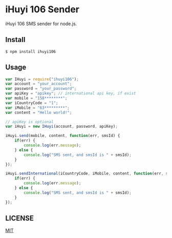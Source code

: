 # iHuyi 106 Sender

iHuyi 106 SMS sender for node.js.

## Install

```shell
$ npm install ihuyi106
```

## Usage

```javascript
var IHuyi = require("ihuyi106");
var account = "your_account";
var password = "your_password";
var apiKey = "apikey"; // international api key, if exist
var mobile = "158********";
var iCountryCode = "1";
var iMobile = "63*********";
var content = "Hello world!";

// apiKey is optional
var iHuyi = new IHuyi(account, password, apiKey);

iHuyi.send(mobile, content, function(err, smsId) {
    if(err) {
        console.log(err.message);
    } else {
        console.log("SMS sent, and smsId is " + smsId);
    }
});

iHuyi.sendInternational(iCountryCode, iMobile, content, function(err, smsId) {
    if(err) {
        console.log(err.message);
    } else {
        console.log("SMS sent, and smsId is " + smsId);
    }
});
```

## LICENSE

[MIT](https://github.com/XadillaX/ihuyi106js/blob/master/LICENSE)
